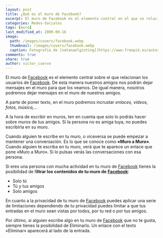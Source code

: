 ```yaml
---
layout: post
title: ¿Qué es el muro de Facebook?
excerpt: El muro de Facebook es el elemento central en el que se relacionan los usuarios de esta red social.
categories: Redes-Sociales
tags: [muro]
last_modified_at: 2009-09-16
image:
  path: /images/covers/facebook.webp
  thumbnail: /images/covers/facebook.webp
  caption: Fotografía de [natanaelginting](https://www.freepik.es/autor/natanaelginting)
comments: true
share: true
author: victor_cuervo
---
```


El muro de [Facebook](https://www.ayudaenlaweb.com/redes-sociales/que-es-facebook/) es el elemento central sobre el que relacionan los usuarios de [Facebook](https://www.ayudaenlaweb.com/redes-sociales/que-es-facebook/). De esta manera nuestros amigos nos podrán dejar mensajes en el muro para que los veamos. De igual manera, nosotros podremos dejar mensajes en el muro de nuestros amigos.


A parte de poner texto, en el muro podremos incrustar _enlaces, vídeos, fotos, música,…_


A la hora de escribir en muros, ten en cuenta que solo lo podrás hacer sobre muros de tus amigos. Si la persona no es amiga tuya, no puedes escribirla en su muro.


Cuando alguien te escribe en tu muro, o viceversa se puede empezar a mantener una conversación. Es lo que se conoce como **«Muro a Muro»**. Cuando alguien te escriba en tu muro, verá que te aparece un enlace que pone «Muro a Muro». Si lo pulsas verás las conversaciones con esa persona.


Si eres una persona con mucha actividad en tu muro de [Facebook](https://www.ayudaenlaweb.com/redes-sociales/que-es-facebook/) tienes la posibilidad de f**iltrar los contenidos de tu muro de** [**Facebook**](https://www.ayudaenlaweb.com/redes-sociales/que-es-facebook/):

- Solo tú
- Tú y tus amigos
- Solo amigos

En cuanto a la privacidad de tu muro de [Facebook](https://www.ayudaenlaweb.com/redes-sociales/que-es-facebook/) puedes aplicar una serie de limitaciones dependiendo de tu privacidad puedes limitar a que tus entradas en el muro sean vistas por todos, por tu red o por tus amigos.


Por último, si alguien escribe algo en tu muro de [Facebook](https://www.ayudaenlaweb.com/redes-sociales/que-es-facebook/) que no te gusta, siempre tienes la posibilidad de Eliminarlo. Un enlace con el texto «Eliminar» aparecerá al lado de la entrada.

